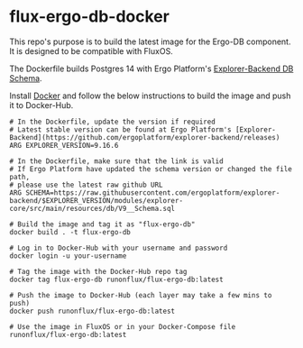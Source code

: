 # flux-ergo-db-docker
This repo's purpose is to build the latest image for the Ergo-DB component. It is designed to be compatible with FluxOS.

The Dockerfile builds Postgres 14 with Ergo Platform's [Explorer-Backend DB Schema](https://github.com/ergoplatform/explorer-backend/blob/master/modules/explorer-core/src/main/resources/db/V9__Schema.sql).

Install [Docker](https://docs.docker.com/engine/install/) and follow the below instructions to build the image and push it to Docker-Hub.

```
# In the Dockerfile, update the version if required
# Latest stable version can be found at Ergo Platform's [Explorer-Backend](https://github.com/ergoplatform/explorer-backend/releases)
ARG EXPLORER_VERSION=9.16.6

# In the Dockerfile, make sure that the link is valid
# If Ergo Platform have updated the schema version or changed the file path,
# please use the latest raw github URL
ARG SCHEMA=https://raw.githubusercontent.com/ergoplatform/explorer-backend/$EXPLORER_VERSION/modules/explorer-core/src/main/resources/db/V9__Schema.sql

# Build the image and tag it as "flux-ergo-db"
docker build . -t flux-ergo-db

# Log in to Docker-Hub with your username and password
docker login -u your-username

# Tag the image with the Docker-Hub repo tag
docker tag flux-ergo-db runonflux/flux-ergo-db:latest

# Push the image to Docker-Hub (each layer may take a few mins to push)
docker push runonflux/flux-ergo-db:latest

# Use the image in FluxOS or in your Docker-Compose file
runonflux/flux-ergo-db:latest
```
